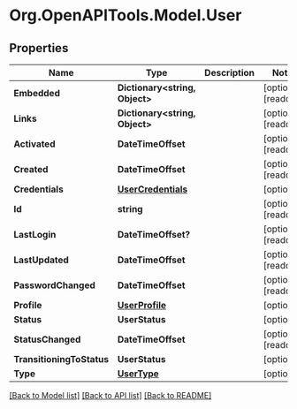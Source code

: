 # Org.OpenAPITools.Model.User

## Properties

Name | Type | Description | Notes
------------ | ------------- | ------------- | -------------
**Embedded** | **Dictionary&lt;string, Object&gt;** |  | [optional] [readonly] 
**Links** | **Dictionary&lt;string, Object&gt;** |  | [optional] [readonly] 
**Activated** | **DateTimeOffset** |  | [optional] [readonly] 
**Created** | **DateTimeOffset** |  | [optional] [readonly] 
**Credentials** | [**UserCredentials**](UserCredentials.md) |  | [optional] 
**Id** | **string** |  | [optional] [readonly] 
**LastLogin** | **DateTimeOffset?** |  | [optional] [readonly] 
**LastUpdated** | **DateTimeOffset** |  | [optional] [readonly] 
**PasswordChanged** | **DateTimeOffset** |  | [optional] [readonly] 
**Profile** | [**UserProfile**](UserProfile.md) |  | [optional] 
**Status** | **UserStatus** |  | [optional] 
**StatusChanged** | **DateTimeOffset** |  | [optional] [readonly] 
**TransitioningToStatus** | **UserStatus** |  | [optional] 
**Type** | [**UserType**](UserType.md) |  | [optional] 

[[Back to Model list]](../README.md#documentation-for-models) [[Back to API list]](../README.md#documentation-for-api-endpoints) [[Back to README]](../README.md)

